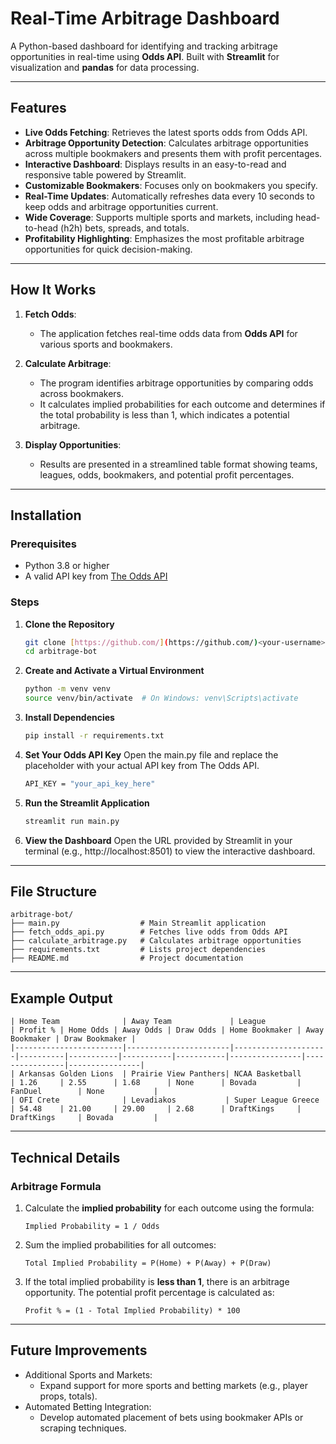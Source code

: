 # Real-Time Arbitrage Dashboard

A Python-based dashboard for identifying and tracking arbitrage opportunities in real-time using **Odds API**. Built with **Streamlit** for visualization and **pandas** for data processing.

---

## Features

- **Live Odds Fetching**: Retrieves the latest sports odds from Odds API.
- **Arbitrage Opportunity Detection**: Calculates arbitrage opportunities across multiple bookmakers and presents them with profit percentages.
- **Interactive Dashboard**: Displays results in an easy-to-read and responsive table powered by Streamlit.
- **Customizable Bookmakers**: Focuses only on bookmakers you specify.
- **Real-Time Updates**: Automatically refreshes data every 10 seconds to keep odds and arbitrage opportunities current.
- **Wide Coverage**: Supports multiple sports and markets, including head-to-head (h2h) bets, spreads, and totals.
- **Profitability Highlighting**: Emphasizes the most profitable arbitrage opportunities for quick decision-making.

---

## How It Works

1. **Fetch Odds**:
   - The application fetches real-time odds data from **Odds API** for various sports and bookmakers.
   
2. **Calculate Arbitrage**:
   - The program identifies arbitrage opportunities by comparing odds across bookmakers.
   - It calculates implied probabilities for each outcome and determines if the total probability is less than 1, which indicates a potential arbitrage.

3. **Display Opportunities**:
   - Results are presented in a streamlined table format showing teams, leagues, odds, bookmakers, and potential profit percentages.

---

## Installation

### Prerequisites

- Python 3.8 or higher
- A valid API key from [The Odds API](https://the-odds-api.com/)

### Steps

1. **Clone the Repository**
   ```bash
   git clone [https://github.com/](https://github.com/)<your-username>/arbitrage-bot.git
   cd arbitrage-bot
   
2. **Create and Activate a Virtual Environment**
   ```bash
   python -m venv venv 
   source venv/bin/activate  # On Windows: venv\Scripts\activate

3. **Install Dependencies**
   ```bash
   pip install -r requirements.txt
   
4. **Set Your Odds API Key** Open the main.py file and replace the placeholder with your actual API key from The Odds API.
   ```bash
   API_KEY = "your_api_key_here"

   
5. **Run the Streamlit Application**
   ```bash
   streamlit run main.py
   
6. **View the Dashboard** Open the URL provided by Streamlit in your terminal (e.g., http://localhost:8501) to view the interactive dashboard.

---

## File Structure
```plaintext
arbitrage-bot/
├── main.py                  # Main Streamlit application
├── fetch_odds_api.py        # Fetches live odds from Odds API
├── calculate_arbitrage.py   # Calculates arbitrage opportunities
├── requirements.txt         # Lists project dependencies
├── README.md                # Project documentation 
```

---

## Example Output
```plaintext
| Home Team              | Away Team             | League              | Profit % | Home Odds | Away Odds | Draw Odds | Home Bookmaker | Away Bookmaker | Draw Bookmaker |
|------------------------|-----------------------|---------------------|----------|-----------|-----------|-----------|----------------|----------------|----------------|
| Arkansas Golden Lions  | Prairie View Panthers| NCAA Basketball     | 1.26     | 2.55      | 1.68      | None      | Bovada         | FanDuel        | None           |
| OFI Crete              | Levadiakos           | Super League Greece | 54.48    | 21.00     | 29.00     | 2.68      | DraftKings     | DraftKings     | Bovada         |
```

---

## Technical Details

### Arbitrage Formula

1. Calculate the **implied probability** for each outcome using the formula: 
   ```plaintext
   Implied Probability = 1 / Odds
   ```

2. Sum the implied probabilities for all outcomes:
   ```plaintext
   Total Implied Probability = P(Home) + P(Away) + P(Draw)
   ```
   
3. If the total implied probability is **less than 1**, there is an arbitrage opportunity. The potential profit percentage is calculated as:
   ```plaintext
   Profit % = (1 - Total Implied Probability) * 100
   ```
   
---

## Future Improvements
- Additional Sports and Markets:
  - Expand support for more sports and betting markets (e.g., player props, totals). 
- Automated Betting Integration:
  - Develop automated placement of bets using bookmaker APIs or scraping techniques.